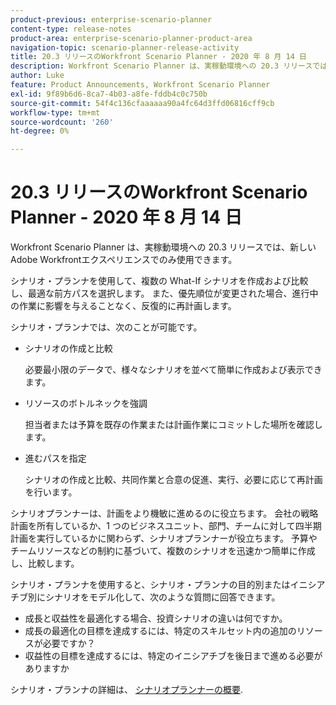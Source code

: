 ```yaml
---
product-previous: enterprise-scenario-planner
content-type: release-notes
product-area: enterprise-scenario-planner-product-area
navigation-topic: scenario-planner-release-activity
title: 20.3 リリースのWorkfront Scenario Planner - 2020 年 8 月 14 日
description: Workfront Scenario Planner は、実稼動環境への 20.3 リリースでは、新しいAdobe Workfrontエクスペリエンスでのみ使用できます。
author: Luke
feature: Product Announcements, Workfront Scenario Planner
exl-id: 9f89b6d6-8ca7-4b03-a8fe-fddb4c0c750b
source-git-commit: 54f4c136cfaaaaaa90a4fc64d3ffd06816cff9cb
workflow-type: tm+mt
source-wordcount: '260'
ht-degree: 0%

---
```


# 20.3 リリースのWorkfront Scenario Planner - 2020 年 8 月 14 日

Workfront Scenario Planner は、実稼動環境への 20.3 リリースでは、新しいAdobe Workfrontエクスペリエンスでのみ使用できます。

シナリオ・プランナを使用して、複数の What-If シナリオを作成および比較し、最適な前方パスを選択します。 また、優先順位が変更された場合、進行中の作業に影響を与えることなく、反復的に再計画します。

シナリオ・プランナでは、次のことが可能です。

* シナリオの作成と比較

   必要最小限のデータで、様々なシナリオを並べて簡単に作成および表示できます。

* リソースのボトルネックを強調

   担当者または予算を既存の作業または計画作業にコミットした場所を確認します。

* 進むパスを指定

   シナリオの作成と比較、共同作業と合意の促進、実行、必要に応じて再計画を行います。

シナリオプランナーは、計画をより機敏に進めるのに役立ちます。 会社の戦略計画を所有しているか、1 つのビジネスユニット、部門、チームに対して四半期計画を実行しているかに関わらず、シナリオプランナーが役立ちます。 予算やチームリソースなどの制約に基づいて、複数のシナリオを迅速かつ簡単に作成し、比較します。

シナリオ・プランナを使用すると、シナリオ・プランナの目的別またはイニシアチブ別にシナリオをモデル化して、次のような質問に回答できます。

* 成長と収益性を最適化する場合、投資シナリオの違いは何ですか。
* 成長の最適化の目標を達成するには、特定のスキルセット内の追加のリソースが必要ですか？
* 収益性の目標を達成するには、特定のイニシアチブを後日まで進める必要がありますか

シナリオ・プランナの詳細は、 [シナリオプランナーの概要](../../../scenario-planner/scenario-planner-overview.md).
